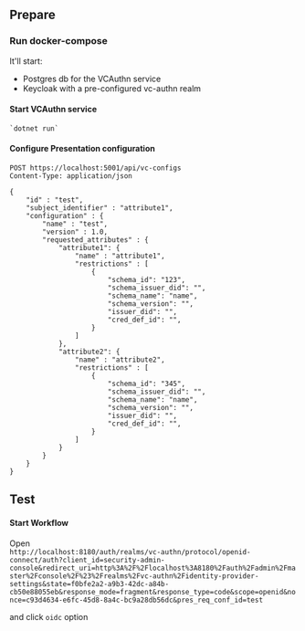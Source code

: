 ## Prepare
### Run docker-compose
   It'll start:
   - Postgres db for the VCAuthn service
   - Keycloak with a pre-configured vc-authn realm

#### Start VCAuthn service
    `dotnet run`

#### Configure Presentation configuration
```
POST https://localhost:5001/api/vc-configs
Content-Type: application/json

{
    "id" : "test",
    "subject_identifier" : "attribute1",
    "configuration" : {
        "name" : "test",
        "version" : 1.0,
        "requested_attributes" : {
            "attribute1": {
                "name" : "attribute1",
                "restrictions" : [
                    {
                        "schema_id": "123",
                        "schema_issuer_did": "",
                        "schema_name": "name",
                        "schema_version": "",
                        "issuer_did": "",
                        "cred_def_id": "",
                    }
				]
            },
            "attribute2": {
                "name" : "attribute2",
                "restrictions" : [
                    {
                        "schema_id": "345",
                        "schema_issuer_did": "",
                        "schema_name": "name",
                        "schema_version": "",
                        "issuer_did": "",
                        "cred_def_id": "",
                    }
				]
            }
		}
    }
}
```

## Test
#### Start Workflow
Open  
`http://localhost:8180/auth/realms/vc-authn/protocol/openid-connect/auth?client_id=security-admin-console&redirect_uri=http%3A%2F%2Flocalhost%3A8180%2Fauth%2Fadmin%2Fmaster%2Fconsole%2F%23%2Frealms%2Fvc-authn%2Fidentity-provider-settings&state=f0bfe2a2-a9b3-42dc-a84b-cb50e88055eb&response_mode=fragment&response_type=code&scope=openid&nonce=c93d4634-e6fc-45d8-8a4c-bc9a28db56dc&pres_req_conf_id=test`

and click `oidc` option